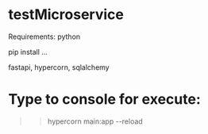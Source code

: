 # testMicroservice

Requirements:
python 

pip install ...

fastapi, hypercorn, sqlalchemy


# Type to console for execute:

>> hypercorn main:app --reload
